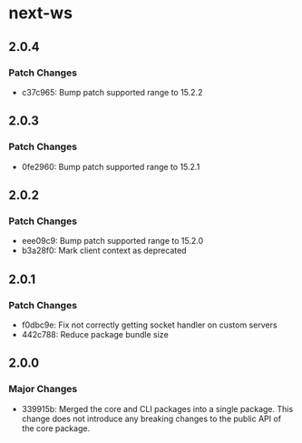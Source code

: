 # next-ws

## 2.0.4

### Patch Changes

- c37c965: Bump patch supported range to 15.2.2

## 2.0.3

### Patch Changes

- 0fe2960: Bump patch supported range to 15.2.1

## 2.0.2

### Patch Changes

- eee09c9: Bump patch supported range to 15.2.0
- b3a28f0: Mark client context as deprecated

## 2.0.1

### Patch Changes

- f0dbc9e: Fix not correctly getting socket handler on custom servers
- 442c788: Reduce package bundle size

## 2.0.0

### Major Changes

- 339915b: Merged the core and CLI packages into a single package. This change does not introduce any breaking changes to the public API of the core package.

